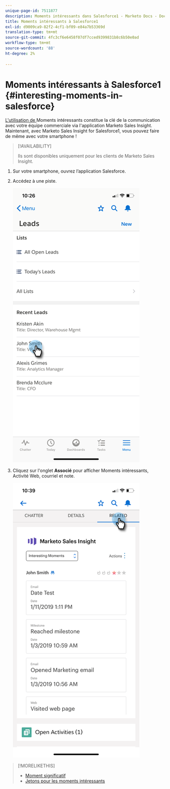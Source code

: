 ```yaml
---
unique-page-id: 7511877
description: Moments intéressants dans Salesforce1 - Marketo Docs - Documentation du produit
title: Moments intéressants à Salesforce1
exl-id: d9009ca9-82f2-4cf1-bf09-e84a7b53369d
translation-type: tm+mt
source-git-commit: 4fc3cf6e6458f07df7cced9399831b8c6b50e0ad
workflow-type: tm+mt
source-wordcount: '88'
ht-degree: 2%

---
```


# Moments intéressants à Salesforce1 {#interesting-moments-in-salesforce}

[L&#39;utilisation de ](/help/marketo/product-docs/marketo-sales-insight/msi-for-salesforce/features/tabs-in-the-msi-panel/interesting-moments/using-interesting-moments.md) Moments intéressants constitue la clé de la communication avec votre équipe commerciale via l&#39;application Marketo Sales Insight. Maintenant, avec Marketo Sales Insight for Salesforce1, vous pouvez faire de même avec votre smartphone !

>[!AVAILABILITY]
>
>Ils sont disponibles uniquement pour les clients de Marketo Sales Insight.

1. Sur votre smartphone, ouvrez l’application Salesforce.

1. Accédez à une piste.

   ![](assets/one.png)

1. Cliquez sur l&#39;onglet **Associé** pour afficher Moments intéressants, Activité Web, courriel et note.

   ![](assets/two.png)

>[!MORELIKETHIS]
>
>* [Moment significatif](/help/marketo/product-docs/core-marketo-concepts/smart-campaigns/flow-actions/interesting-moment.md)
>* [Jetons pour les moments intéressants](/help/marketo/product-docs/marketo-sales-insight/msi-for-salesforce/features/tabs-in-the-msi-panel/interesting-moments/trigger-tokens-for-interesting-moments.md)

